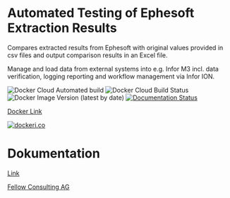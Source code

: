 # Automated Testing of Ephesoft Extraction Results

Compares extracted results from Ephesoft with original values provided in csv files and output comparison results in an Excel file.

Manage and load data from external systems into e.g. Infor M3 incl. data verification, logging reporting and workflow management via Infor ION.



![Docker Cloud Automated build](https://img.shields.io/docker/cloud/automated/fellowconsulting/ephesoft-automation)
![Docker Cloud Build Status](https://img.shields.io/docker/cloud/build/fellowconsulting/ephesoft-automation)
![Docker Image Version (latest by date)](https://img.shields.io/docker/v/fellowconsulting/ephesoft-automation)
[![Documentation Status](https://readthedocs.org/projects/ephesoft-automation/badge/?version=latest)](https://ephesoft-automation.readthedocs.io/en/latest/?badge=latest)

[Docker Link](https://hub.docker.com/r/fellowconsulting/ephesoft-automation)


[![dockeri.co](https://dockeri.co/image/fellowconsulting/inforion)](https://hub.docker.com/r/fellowconsulting/ephesoft-automation)

# Dokumentation
[Link](https://ephesoft-automation.rtfd.io)


[Fellow Consulting AG](https://www.fellow-consulting.com/)